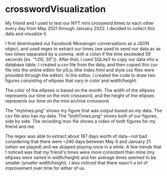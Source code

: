 # crosswordVisualization
My friend and I used to text our NYT mini crossword times to each other every day from May 2021 through January 2022. I decided to collect this data and visualize it. 

I first downloaded our Facebook Messenger conversations as a JSON object, and used regex to extract our times (we used to send our data as as two times separated by a comma, with a colon if the time exceeded 59 seconds [ex. "1:00, 30"]). After that, I used SQLite3 to copy our data into a database table. I created a csv file from the data, and then copied this csv file into the online editor for p5.js (the index.html and style.css files were provided through the editor). In the editor, I created the code to draw two figures consisting of ellipses that vary in color and width/height. 

The color of the ellipses is based on the month. The width of the ellipses represents our time on the mini crossword, and the height of the ellipses represents our time on the mini archive crossword. 

The "mytimes.png" shows my figure that was output based on my data. The csv file also has my data. The "bothTimes.png" shows both of our figures, side by side. The recording.mov file shows a video of both figures for my friend and me.

The regex was able to extract about 187 days worth of data--not bad considering that there were ~240 days between May 6 and January 21 (when we played) and we skipped playing once in a while. A few trends that I noticed was that my friend's times were more consistent than mine (my ellipses were varied in width/height) and her average times seemed to be smaller (smaller width/height). I also noticed that there wasn't a lot of improvement over time for either of us.
